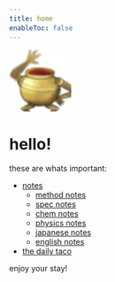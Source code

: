 ```yaml
---
title: home
enableToc: false
---
```


![](notes/images/Pasted%20image%2020230228195052.png)

# hello!

these are whats important:

- [notes](notes/archive/notes.md)
  - [method notes](notes/archive/AEold/subsections/methods.md)
  - [spec notes](notes/archive/AEold/subsections/spec.md)
  - [chem notes](notes/archive/AEold/subsections/chem.md)
  - [physics notes](notes/archive/AEold/subsections/phys.md)
  - [japanese notes](notes/archive/AEold/subsections/jap.md)
  - [english notes](notes/archive/AEold/subsections/eng.md)
- [the daily taco](notes/archive/daily/DAILY.md)

enjoy your stay!
